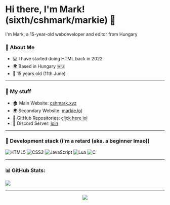 # Hi there, I'm Mark! (sixth/cshmark/markie) 👋

I'm Mark, a 15-year-old webdeveloper and editor from Hungary

### 🌱 About Me
- 💻 I have started doing HTML back in 2022
- 🌍 Based in Hungary 🇭🇺
- 🎂 15 years old (11th June)
  
---

### 🔗 My stuff
- 🏠 Main Website: [cshmark.xyz](https://cshmark.xyz)
- 🌍 Secondary Website: [markie.lol](https://markie.lol)
- 📂 GitHub Repositories: [click here lol](https://github.com/markie1111?tab=repositories)
- 💬 Discord Server: [join](https://discord.gg/cigany) <br>

---

### 🔨 Development stack (i'm a retard (aka. a beginner lmao))

![HTML5](https://img.shields.io/badge/HTML5-%23E34F26.svg?style=for-the-badge&logo=html5&logoColor=white)
![CSS3](https://img.shields.io/badge/CSS3-%231572B6.svg?style=for-the-badge&logo=css3&logoColor=white)
![JavaScript](https://img.shields.io/badge/JavaScript-%23323330.svg?style=for-the-badge&logo=javascript&logoColor=%23F7DF1E)
![Lua](https://img.shields.io/badge/lua-%232C2D72.svg?style=for-the-badge&logo=lua&logoColor=white)
![C](https://img.shields.io/badge/c-%2300599C.svg?style=for-the-badge&logo=c&logoColor=white)

---

### 📊 GitHub Stats:
![](https://github-readme-stats.vercel.app/api/top-langs/?username=markie1111&theme=midnight-purple&hide_border=true&include_all_commits=true&count_private=true&layout=compact)<br>

---

<p align="center">
  <img src="https://komarev.com/ghpvc/?username=markie1111&label=Profile%20views&color=grey&style=for-the-badge"/>
</p>
